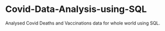 # Covid-Data-Analysis-using-SQL
Analysed Covid Deaths and Vaccinations data for whole world using SQL.

